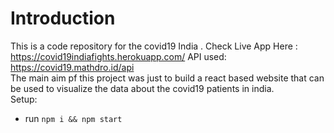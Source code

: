 # Introduction
This is a code repository for the covid19 India . 
Check Live App Here : https://covid19indiafights.herokuapp.com/
API used: https://covid19.mathdro.id/api
<br/>
The main aim pf this project was just to build a react based website that can be used to visualize the data about the covid19 patients in india.
<br/>
Setup:
- run ```npm i && npm start```
